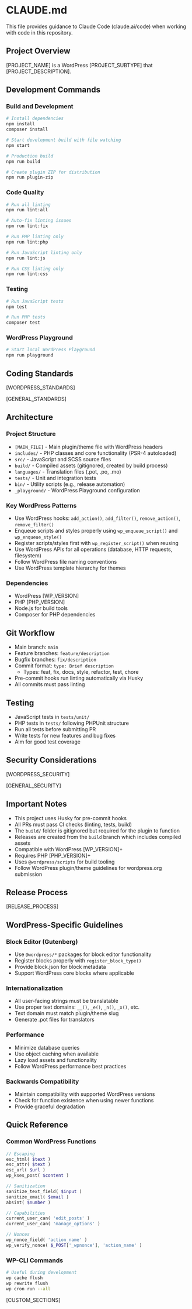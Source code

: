 # CLAUDE.md

This file provides guidance to Claude Code (claude.ai/code) when working with code in this repository.

## Project Overview

[PROJECT_NAME] is a WordPress [PROJECT_SUBTYPE] that [PROJECT_DESCRIPTION].

## Development Commands

### Build and Development
```bash
# Install dependencies
npm install
composer install

# Start development build with file watching
npm start

# Production build
npm run build

# Create plugin ZIP for distribution
npm run plugin-zip
```

### Code Quality
```bash
# Run all linting
npm run lint:all

# Auto-fix linting issues
npm run lint:fix

# Run PHP linting only
npm run lint:php

# Run JavaScript linting only
npm run lint:js

# Run CSS linting only
npm run lint:css
```

### Testing
```bash
# Run JavaScript tests
npm test

# Run PHP tests
composer test
```

### WordPress Playground
```bash
# Start local WordPress Playground
npm run playground
```

## Coding Standards

[WORDPRESS_STANDARDS]

[GENERAL_STANDARDS]

## Architecture

### Project Structure
- `[MAIN_FILE]` - Main plugin/theme file with WordPress headers
- `includes/` - PHP classes and core functionality (PSR-4 autoloaded)
- `src/` - JavaScript and SCSS source files
- `build/` - Compiled assets (gitignored, created by build process)
- `languages/` - Translation files (.pot, .po, .mo)
- `tests/` - Unit and integration tests
- `bin/` - Utility scripts (e.g., release automation)
- `_playground/` - WordPress Playground configuration

### Key WordPress Patterns
- Use WordPress hooks: `add_action()`, `add_filter()`, `remove_action()`, `remove_filter()`
- Enqueue scripts and styles properly using `wp_enqueue_script()` and `wp_enqueue_style()`
- Register scripts/styles first with `wp_register_script()` when reusing
- Use WordPress APIs for all operations (database, HTTP requests, filesystem)
- Follow WordPress file naming conventions
- Use WordPress template hierarchy for themes

### Dependencies
- WordPress [WP_VERSION]
- PHP [PHP_VERSION]
- Node.js for build tools
- Composer for PHP dependencies

## Git Workflow

- Main branch: `main`
- Feature branches: `feature/description`
- Bugfix branches: `fix/description`
- Commit format: `type: Brief description`
  - Types: feat, fix, docs, style, refactor, test, chore
- Pre-commit hooks run linting automatically via Husky
- All commits must pass linting

## Testing

- JavaScript tests in `tests/unit/`
- PHP tests in `tests/` following PHPUnit structure
- Run all tests before submitting PR
- Write tests for new features and bug fixes
- Aim for good test coverage

## Security Considerations

[WORDPRESS_SECURITY]

[GENERAL_SECURITY]

## Important Notes

- This project uses Husky for pre-commit hooks
- All PRs must pass CI checks (linting, tests, build)
- The `build/` folder is gitignored but required for the plugin to function
- Releases are created from the `build` branch which includes compiled assets
- Compatible with WordPress [WP_VERSION]+
- Requires PHP [PHP_VERSION]+
- Uses `@wordpress/scripts` for build tooling
- Follow WordPress plugin/theme guidelines for wordpress.org submission

## Release Process

[RELEASE_PROCESS]

## WordPress-Specific Guidelines

### Block Editor (Gutenberg)
- Use `@wordpress/*` packages for block editor functionality
- Register blocks properly with `register_block_type()`
- Provide block.json for block metadata
- Support WordPress core blocks where applicable

### Internationalization
- All user-facing strings must be translatable
- Use proper text domains: `__()`, `_e()`, `_n()`, `_x()`, etc.
- Text domain must match plugin/theme slug
- Generate .pot files for translators

### Performance
- Minimize database queries
- Use object caching when available
- Lazy load assets and functionality
- Follow WordPress performance best practices

### Backwards Compatibility
- Maintain compatibility with supported WordPress versions
- Check for function existence when using newer functions
- Provide graceful degradation

## Quick Reference

### Common WordPress Functions
```php
// Escaping
esc_html( $text )
esc_attr( $text )
esc_url( $url )
wp_kses_post( $content )

// Sanitization
sanitize_text_field( $input )
sanitize_email( $email )
absint( $number )

// Capabilities
current_user_can( 'edit_posts' )
current_user_can( 'manage_options' )

// Nonces
wp_nonce_field( 'action_name' )
wp_verify_nonce( $_POST['_wpnonce'], 'action_name' )
```

### WP-CLI Commands
```bash
# Useful during development
wp cache flush
wp rewrite flush
wp cron run --all
```

[CUSTOM_SECTIONS]
